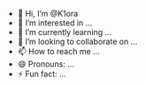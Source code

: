 - 👋 Hi, I’m @K1ora
- 👀 I’m interested in ...
- 🌱 I’m currently learning ...
- 💞️ I’m looking to collaborate on ...
- 📫 How to reach me ...
- 😄 Pronouns: ...
- ⚡ Fun fact: ...

<!---
K1ora/K1ora is a ✨ special ✨ repository because its `README.md` (this file) appears on your GitHub profile.
You can click the Preview link to take a look at your changes.
--->
